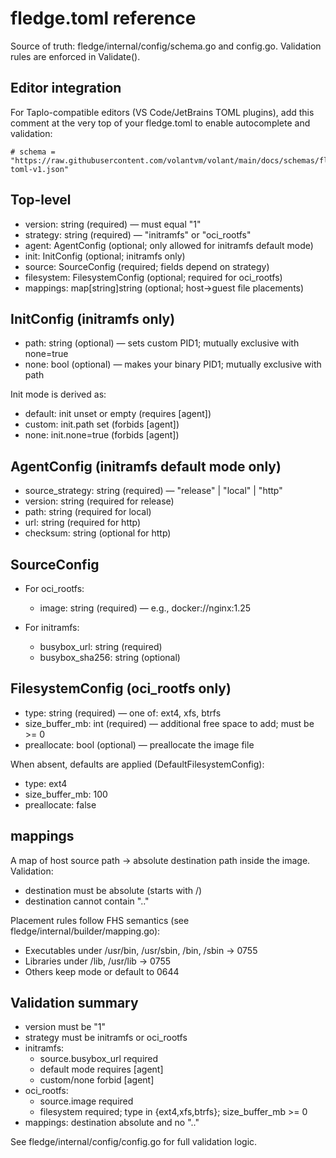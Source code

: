  
# fledge.toml reference

Source of truth: fledge/internal/config/schema.go and config.go. Validation rules are enforced in Validate().

## Editor integration

For Taplo-compatible editors (VS Code/JetBrains TOML plugins), add this comment at the very top of your fledge.toml to enable autocomplete and validation:

```
# schema = "https://raw.githubusercontent.com/volantvm/volant/main/docs/schemas/fledge-toml-v1.json"
```

## Top-level

- version: string (required) — must equal "1"
- strategy: string (required) — "initramfs" or "oci_rootfs"
- agent: AgentConfig (optional; only allowed for initramfs default mode)
- init: InitConfig (optional; initramfs only)
- source: SourceConfig (required; fields depend on strategy)
- filesystem: FilesystemConfig (optional; required for oci_rootfs)
- mappings: map[string]string (optional; host→guest file placements)

## InitConfig (initramfs only)

- path: string (optional) — sets custom PID1; mutually exclusive with none=true
- none: bool (optional) — makes your binary PID1; mutually exclusive with path

Init mode is derived as:
- default: init unset or empty (requires [agent])
- custom: init.path set (forbids [agent])
- none: init.none=true (forbids [agent])

## AgentConfig (initramfs default mode only)

- source_strategy: string (required) — "release" | "local" | "http"
- version: string (required for release)
- path: string (required for local)
- url: string (required for http)
- checksum: string (optional for http)

## SourceConfig

- For oci_rootfs:
  - image: string (required) — e.g., docker://nginx:1.25

- For initramfs:
  - busybox_url: string (required)
  - busybox_sha256: string (optional)

## FilesystemConfig (oci_rootfs only)

- type: string (required) — one of: ext4, xfs, btrfs
- size_buffer_mb: int (required) — additional free space to add; must be >= 0
- preallocate: bool (optional) — preallocate the image file

When absent, defaults are applied (DefaultFilesystemConfig):
- type: ext4
- size_buffer_mb: 100
- preallocate: false

## mappings

A map of host source path → absolute destination path inside the image. Validation:
- destination must be absolute (starts with /)
- destination cannot contain ".."

Placement rules follow FHS semantics (see fledge/internal/builder/mapping.go):
- Executables under /usr/bin, /usr/sbin, /bin, /sbin → 0755
- Libraries under /lib, /usr/lib → 0755
- Others keep mode or default to 0644

## Validation summary

- version must be "1"
- strategy must be initramfs or oci_rootfs
- initramfs:
  - source.busybox_url required
  - default mode requires [agent]
  - custom/none forbid [agent]
- oci_rootfs:
  - source.image required
  - filesystem required; type in {ext4,xfs,btrfs}; size_buffer_mb >= 0
- mappings: destination absolute and no ".."

See fledge/internal/config/config.go for full validation logic.
